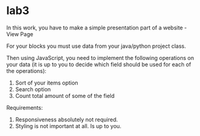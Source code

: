 # lab3

In this work, you have to make a simple presentation part of a website - View Page

For your blocks you must use data from your java/python project class.

Then using JavaScript, you need to implement the following operations on your data (it is up to you to decide which field should be used for each of the operations):

1) Sort of your items option
2) Search option
3) Count total amount of some of the field

Requirements:

1) Responsiveness absolutely not required.
2) Styling is not important at all. Is up to you.